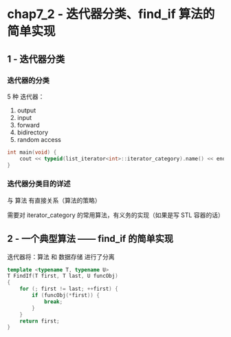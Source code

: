 # chap7_2 - 迭代器分类、find_if 算法的简单实现

## 1 - 迭代器分类

### 迭代器的分类

5 种 迭代器：

1. output
2. input
3. forward
4. bidirectory
5. random access

```cxx
int main(void) {
    cout << typeid(list_iterator<int>::iterator_category).name() << endl;
}
```

### 迭代器分类目的详述

与 算法 有直接关系（算法的策略）

需要对 iterator_category 的常用算法，有义务的实现（如果是写 STL 容器的话）

## 2 - 一个典型算法 —— find_if 的简单实现

迭代器将：算法 和 数据存储 进行了分离

```cxx
template <typename T, typename U>
T FindIf(T first, T last, U funcObj)
{
    for (; first != last; ++first) {
        if (funcObj(*first)) {
            break;
        }
    }
    return first;
}
```
